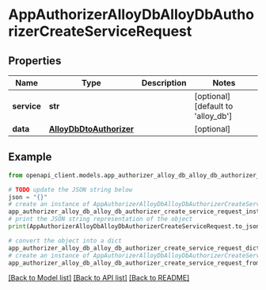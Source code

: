 # AppAuthorizerAlloyDbAlloyDbAuthorizerCreateServiceRequest


## Properties

Name | Type | Description | Notes
------------ | ------------- | ------------- | -------------
**service** | **str** |  | [optional] [default to 'alloy_db']
**data** | [**AlloyDbDtoAuthorizer**](AlloyDbDtoAuthorizer.md) |  | [optional] 

## Example

```python
from openapi_client.models.app_authorizer_alloy_db_alloy_db_authorizer_create_service_request import AppAuthorizerAlloyDbAlloyDbAuthorizerCreateServiceRequest

# TODO update the JSON string below
json = "{}"
# create an instance of AppAuthorizerAlloyDbAlloyDbAuthorizerCreateServiceRequest from a JSON string
app_authorizer_alloy_db_alloy_db_authorizer_create_service_request_instance = AppAuthorizerAlloyDbAlloyDbAuthorizerCreateServiceRequest.from_json(json)
# print the JSON string representation of the object
print(AppAuthorizerAlloyDbAlloyDbAuthorizerCreateServiceRequest.to_json())

# convert the object into a dict
app_authorizer_alloy_db_alloy_db_authorizer_create_service_request_dict = app_authorizer_alloy_db_alloy_db_authorizer_create_service_request_instance.to_dict()
# create an instance of AppAuthorizerAlloyDbAlloyDbAuthorizerCreateServiceRequest from a dict
app_authorizer_alloy_db_alloy_db_authorizer_create_service_request_from_dict = AppAuthorizerAlloyDbAlloyDbAuthorizerCreateServiceRequest.from_dict(app_authorizer_alloy_db_alloy_db_authorizer_create_service_request_dict)
```
[[Back to Model list]](../README.md#documentation-for-models) [[Back to API list]](../README.md#documentation-for-api-endpoints) [[Back to README]](../README.md)


